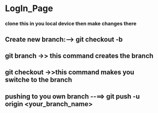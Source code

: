 # LogIn_Page
### clone this in you local device then make changes there
## Create new branch:-->  git checkout -b <branch-name>
## git branch <branch-name>     ->> this command  creates the branch
## git checkout <branch-name>   ->>this command makes you switche to the branch
## pushing to you own branch --==> git push -u origin <your_branch_name>
